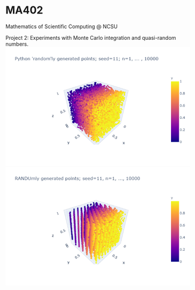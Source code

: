 # MA402
Mathematics of Scientific Computing @ NCSU

Project 2: Experiments with Monte Carlo integration and quasi-random numbers.
![Python 'random'](/python_random.png)
![RANDU randum](/randu_randum.png)
